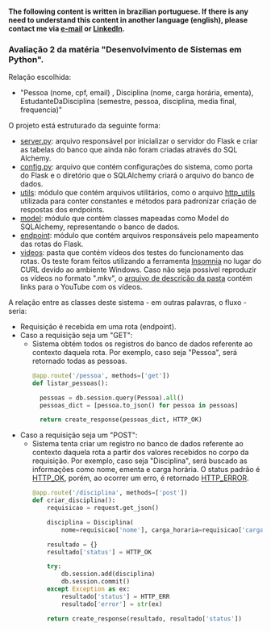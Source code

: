 #### The following content is written in brazilian portuguese. If there is any need to understand this content in another language (english), please contact me via [e-mail](mailto:nicolascunha17@gmai.com) or [LinkedIn](https://www.linkedin.com/in/nicolasfcunha/).

### Avaliação 2 da matéria "Desenvolvimento de Sistemas em Python".

Relação escolhida:
- "Pessoa (nome, cpf, email) , Disciplina (nome, carga horária, ementa), EstudanteDaDisciplina (semestre, pessoa, disciplina, media final, frequencia)"

O projeto está estruturado da seguinte forma:

- [server.py](server.py): arquivo responsável por inicializar o servidor do Flask e criar as tabelas do banco que ainda não foram criadas através do SQL Alchemy.
- [config.py](config.py): arquivo que contém configurações do sistema, como porta do Flask e o diretório que o SQLAlchemy criará o arquivo do banco de dados.
- [utils](utils): módulo que contém arquivos utilitários, como o arquivo [http_utils](utils/http_utils.py) utilizada para conter constantes e métodos para padronizar criação de respostas dos endpoints.
- [model](model): módulo que contém classes mapeadas como Model do SQLAlchemy, representando o banco de dados.
- [endpoint](endpoint): módulo que contém arquivos responsáveis pelo mapeamento das rotas do Flask.
- [videos](videos): pasta que contém vídeos dos testes do funcionamento das rotas. Os teste foram feitos utilizando a ferramenta [Insomnia](https://insomnia.rest/) no lugar do CURL devido ao ambiente Windows. Caso não seja possível reproduzir os vídeos no formato ".mkv", o [arquivo de descrição da pasta](videos/README.md) contém links para o YouTube com os vídeos.

A relação entre as classes deste sistema - em outras palavras, o fluxo - seria:

- Requisição é recebida em uma rota (endpoint).
- Caso a requisição seja um "GET":
  - Sistema obtém todos os registros do banco de dados referente ao contexto daquela rota. Por exemplo, caso seja "Pessoa", será retornado todas as pessoas.
    ```python
    @app.route('/pessoa', methods=['get'])
    def listar_pessoas():

      pessoas = db.session.query(Pessoa).all()
      pessoas_dict = [pessoa.to_json() for pessoa in pessoas]

      return create_response(pessoas_dict, HTTP_OK)
    ```
- Caso a requisição seja um "POST":
  - Sistema tenta criar um registro no banco de dados referente ao contexto daquela rota a partir dos valores recebidos no corpo da requisição. Por exemplo, caso seja "Disciplina", será buscado as informações como nome, ementa e carga horária. O status padrão é [HTTP_OK](https://developer.mozilla.org/pt-BR/docs/Web/HTTP/Status/200), porém, ao ocorrer um erro, é retornado [HTTP_ERROR](https://developer.mozilla.org/pt-BR/docs/Web/HTTP/Status/500).
    ```python
    @app.route('/disciplina', methods=['post'])
    def criar_disciplina():
        requisicao = request.get_json()

        disciplina = Disciplina(
            nome=requisicao['nome'], carga_horaria=requisicao['carga_horaria'], ementa=requisicao['ementa'])

        resultado = {}
        resultado['status'] = HTTP_OK

        try:
            db.session.add(disciplina)
            db.session.commit()
        except Exception as ex:
            resultado['status'] = HTTP_ERR
            resultado['error'] = str(ex)

        return create_response(resultado, resultado['status'])
    ```
